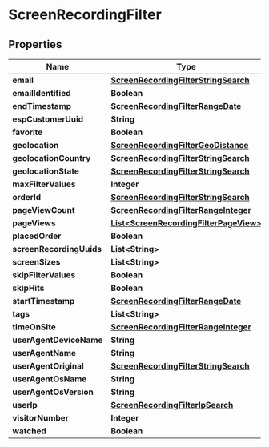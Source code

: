 
# ScreenRecordingFilter

## Properties
Name | Type | Description | Notes
------------ | ------------- | ------------- | -------------
**email** | [**ScreenRecordingFilterStringSearch**](ScreenRecordingFilterStringSearch.md) |  |  [optional]
**emailIdentified** | **Boolean** |  |  [optional]
**endTimestamp** | [**ScreenRecordingFilterRangeDate**](ScreenRecordingFilterRangeDate.md) |  |  [optional]
**espCustomerUuid** | **String** |  |  [optional]
**favorite** | **Boolean** |  |  [optional]
**geolocation** | [**ScreenRecordingFilterGeoDistance**](ScreenRecordingFilterGeoDistance.md) |  |  [optional]
**geolocationCountry** | [**ScreenRecordingFilterStringSearch**](ScreenRecordingFilterStringSearch.md) |  |  [optional]
**geolocationState** | [**ScreenRecordingFilterStringSearch**](ScreenRecordingFilterStringSearch.md) |  |  [optional]
**maxFilterValues** | **Integer** |  |  [optional]
**orderId** | [**ScreenRecordingFilterStringSearch**](ScreenRecordingFilterStringSearch.md) |  |  [optional]
**pageViewCount** | [**ScreenRecordingFilterRangeInteger**](ScreenRecordingFilterRangeInteger.md) |  |  [optional]
**pageViews** | [**List&lt;ScreenRecordingFilterPageView&gt;**](ScreenRecordingFilterPageView.md) |  |  [optional]
**placedOrder** | **Boolean** |  |  [optional]
**screenRecordingUuids** | **List&lt;String&gt;** |  |  [optional]
**screenSizes** | **List&lt;String&gt;** |  |  [optional]
**skipFilterValues** | **Boolean** |  |  [optional]
**skipHits** | **Boolean** |  |  [optional]
**startTimestamp** | [**ScreenRecordingFilterRangeDate**](ScreenRecordingFilterRangeDate.md) |  |  [optional]
**tags** | **List&lt;String&gt;** |  |  [optional]
**timeOnSite** | [**ScreenRecordingFilterRangeInteger**](ScreenRecordingFilterRangeInteger.md) |  |  [optional]
**userAgentDeviceName** | **String** |  |  [optional]
**userAgentName** | **String** |  |  [optional]
**userAgentOriginal** | [**ScreenRecordingFilterStringSearch**](ScreenRecordingFilterStringSearch.md) |  |  [optional]
**userAgentOsName** | **String** |  |  [optional]
**userAgentOsVersion** | **String** |  |  [optional]
**userIp** | [**ScreenRecordingFilterIpSearch**](ScreenRecordingFilterIpSearch.md) |  |  [optional]
**visitorNumber** | **Integer** |  |  [optional]
**watched** | **Boolean** |  |  [optional]



